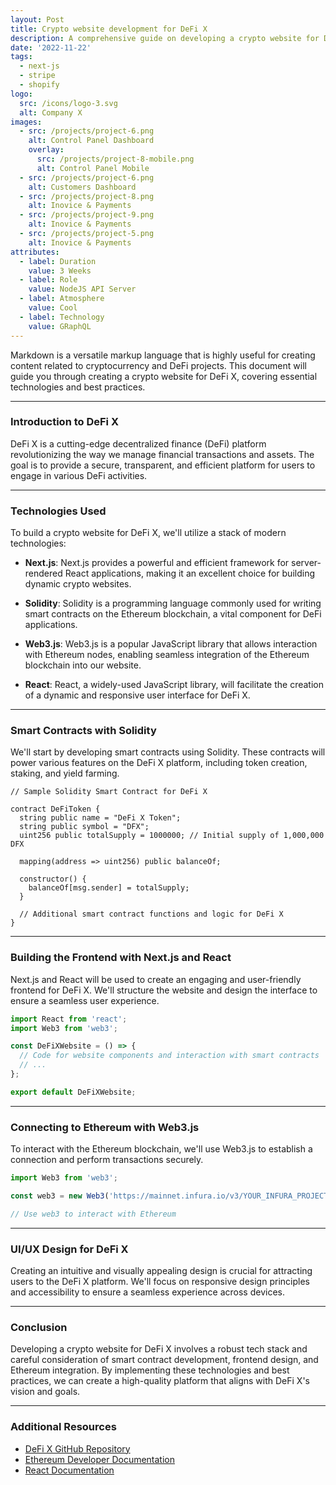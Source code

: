 ```yaml
---
layout: Post
title: Crypto website development for DeFi X
description: A comprehensive guide on developing a crypto website for DeFi X, covering technologies and best practices.
date: '2022-11-22'
tags:
  - next-js
  - stripe
  - shopify
logo:
  src: /icons/logo-3.svg
  alt: Company X
images:
  - src: /projects/project-6.png
    alt: Control Panel Dashboard
    overlay:
      src: /projects/project-8-mobile.png
      alt: Control Panel Mobile
  - src: /projects/project-6.png
    alt: Customers Dashboard
  - src: /projects/project-8.png
    alt: Inovice & Payments
  - src: /projects/project-9.png
    alt: Inovice & Payments
  - src: /projects/project-5.png
    alt: Inovice & Payments
attributes:
  - label: Duration
    value: 3 Weeks
  - label: Role
    value: NodeJS API Server
  - label: Atmosphere
    value: Cool
  - label: Technology
    value: GRaphQL
---
```


Markdown is a versatile markup language that is highly useful for creating content related to cryptocurrency and DeFi projects. This document will guide you through creating a crypto website for DeFi X, covering essential technologies and best practices.

---

### Introduction to DeFi X

DeFi X is a cutting-edge decentralized finance (DeFi) platform revolutionizing the way we manage financial transactions and assets. The goal is to provide a secure, transparent, and efficient platform for users to engage in various DeFi activities.

---

### Technologies Used

To build a crypto website for DeFi X, we'll utilize a stack of modern technologies:

- **Next.js**: Next.js provides a powerful and efficient framework for server-rendered React applications, making it an excellent choice for building dynamic crypto websites.

- **Solidity**: Solidity is a programming language commonly used for writing smart contracts on the Ethereum blockchain, a vital component for DeFi applications.

- **Web3.js**: Web3.js is a popular JavaScript library that allows interaction with Ethereum nodes, enabling seamless integration of the Ethereum blockchain into our website.

- **React**: React, a widely-used JavaScript library, will facilitate the creation of a dynamic and responsive user interface for DeFi X.

---

### Smart Contracts with Solidity

We'll start by developing smart contracts using Solidity. These contracts will power various features on the DeFi X platform, including token creation, staking, and yield farming.

```solidity
// Sample Solidity Smart Contract for DeFi X

contract DeFiToken {
  string public name = "DeFi X Token";
  string public symbol = "DFX";
  uint256 public totalSupply = 1000000; // Initial supply of 1,000,000 DFX

  mapping(address => uint256) public balanceOf;

  constructor() {
    balanceOf[msg.sender] = totalSupply;
  }

  // Additional smart contract functions and logic for DeFi X
}
```

---

### Building the Frontend with Next.js and React

Next.js and React will be used to create an engaging and user-friendly frontend for DeFi X. We'll structure the website and design the interface to ensure a seamless user experience.

```jsx {4-7}
import React from 'react';
import Web3 from 'web3';

const DeFiXWebsite = () => {
  // Code for website components and interaction with smart contracts
  // ...
};

export default DeFiXWebsite;
```

---

### Connecting to Ethereum with Web3.js

To interact with the Ethereum blockchain, we'll use Web3.js to establish a connection and perform transactions securely.

```javascript {4-7} showLineNumbers
import Web3 from 'web3';

const web3 = new Web3('https://mainnet.infura.io/v3/YOUR_INFURA_PROJECT_ID');

// Use web3 to interact with Ethereum
```

---

### UI/UX Design for DeFi X

Creating an intuitive and visually appealing design is crucial for attracting users to the DeFi X platform. We'll focus on responsive design principles and accessibility to ensure a seamless experience across devices.

---

### Conclusion

Developing a crypto website for DeFi X involves a robust tech stack and careful consideration of smart contract development, frontend design, and Ethereum integration. By implementing these technologies and best practices, we can create a high-quality platform that aligns with DeFi X's vision and goals.

---

### Additional Resources

- [DeFi X GitHub Repository](https://github.com/DeFiX)
- [Ethereum Developer Documentation](https://ethereum.org/developers)
- [React Documentation](https://reactjs.org/docs/getting-started.html)
